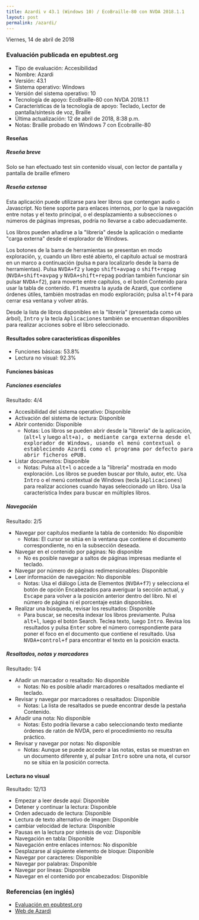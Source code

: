 ```yaml
---
title: Azardi v 43.1 (Windows 10) / EcoBraille-80 con NVDA 2018.1.1
layout: post
permalink: /azardi/
---
```


<footer>Viernes, 14 de abril de 2018</footer>

###  Evaluación publicada en epubtest.org ###

- Tipo de evaluación: Accesibilidad
- Nombre: Azardi
- Versión: 43.1
- Sistema operativo: Windows
- Versión del sistema operativo: 10
- Tecnología de apoyo: EcoBraille-80 con NVDA 2018.1.1
- Características de la tecnología de apoyo: Teclado, Lector de pantalla/síntesis de voz, Braille
- Última actualización: 12 de abril de 2018, 8:38 p.m.
- Notas: Braille probado en Windows 7 con Ecobraille-80

#### Reseñas ####

##### Reseña breve #####

Solo se han efectuado test sin contenido visual, con lector de pantalla y pantalla de braille efímero

##### Reseña extensa #####

Esta aplicación puede utilizarse para leer libros que contengan audio o Javascript. No tiene soporte para enlaces internos, por lo que la navegación entre notas y el texto principal, o el desplazamiento a subsecciones o números de páginas impresas, podría no llevarse a cabo adecuadamente.

Los libros pueden añadirse a la "librería" desde la aplicación o mediante "carga externa" desde el explorador de Windows.

Los botones de la barra de herramientas se presentan en modo exploración, y, cuando un libro esté abierto, el capítulo actual se mostrará en un marco a continuación (pulsa <kbd>m</kbd> para localizarlo desde la barra de herramientas). Pulsa <kbd>NVDA+f2</kbd> y luego <kbd>shift+avpag</kbd> o <kbd>shift+repag</kbd> (<kbd>NVDA+shift+avpag</kbd> y <kbd>NVDA+shift+repag</kbd> podrían también funcionar sin pulsar <kbd>NVDA+f2</kbd>), para moverte entre capítulos, o el botón Contenido para usar la tabla de contenido. <kbd>F1</kbd> muestra la ayuda de Azardi, que contiene órdenes útiles, también mostradas en modo exploración; pulsa <kbd>alt+f4</kbd> para cerrar esa ventana y volver atrás.

Desde la lista de libros disponibles en la "librería" (presentada como un árbol), <kbd>Intro</kbd> y la tecla <kbd>Aplicaciones</kbd> también se encuentran disponibles para realizar acciones sobre el libro seleccionado.

#### Resultados sobre características disponibles ####

- Funciones básicas: 53.8%
- Lectura no visual: 92.3%

#### Funciones básicas ####

##### Funciones esenciales #####

Resultado: 4/4

- Accesibilidad del sistema operativo: Disponible
- Activación del sistema de lectura: Disponible
- Abrir contenido: Disponible
	- Notas: Los libros se pueden abrir desde la "librería" de la aplicación, (<kbd>alt+l</kbd> y luego <kbd>alt+a), o mediante carga externa desde el explorador de Windows, usando el menú contextual o estableciendo Azardi como el programa por defecto para abrir ficheros ePUB.
- Listar documentos: Disponible
	- Notas: Pulsa <kbd>alt+l</kbd> o accede a la "librería" mostrada en modo exploración. Los libros se pueden buscar por título, autor, etc. Usa <kbd>Intro</kbd> o el menú contextual de Windows (tecla )<kbd>Aplicaciones</kbd>) para realizar acciones cuando hayas seleccionado un libro. Usa la característica Index para buscar en múltiples libros.

##### Navegación #####

Resultado: 2/5

- Navegar por capítulos mediante la tabla de contenido: No disponible
	- Notas: El cursor se sitúa en la ventana que contiene el documento correspondiente, no en la subsección deseada.
- Navegar en el contenido por páginas: No disponible
	- No es posible navegar a saltos de páginas impresas mediante el teclado.
- Navegar por número de páginas redimensionables: Disponible
- Leer información de navegación: No disponible
	- Notas: Usa el diálogo Lista de Elementos (<kbd>NVDA+f7</kbd>) y selecciona el botón de opción Encabezados para averiguar la sección actual, y <kbd>Escape</kbd> para volver a la posición anterior dentro del libro. Ni el número de página ni el porcentaje están disponibles.
- Realizar una búsqueda, revisar los resultados: Disponible
	- Para buscar, se necesita indexar los libros previamente. Pulsa <kbd>alt+l</kbd>, luego el botón Search. Teclea texto, luego <kbd>Intro</kbd>. Revisa los resultados y pulsa <kbd>Enter</kbd> sobre el número correspondiente para poner el foco en el documento que contiene el resultado. Usa <kbd>NVDA+control+f</kbd> para encontrar el texto en la posición exacta.
	
##### Resaltados, notas y marcadores #####
	
Resultado: 1/4
	
- Añadir un marcador o resaltado: No disponible
	- Notas: No es posible añadir marcadores o resaltados mediante el teclado.
- Revisar y navegar por marcadores o resaltados: Disponible
	- Notas: La lista de resaltados se puede encontrar desde la pestaña Contenido.
- Añadir una nota: No disponible
	- Notas: Esto podría llevarse a cabo seleccionando texto mediante órdenes de ratón de NVDA, pero el procedimiento no resulta práctico.
- Revisar y navegar por notas: No disponible
	- Notas: Aunque se puede acceder a las notas, estas se muestran en un documento diferente y, al pulsar <kbd>Intro</kbd> sobre una nota, el cursor no se sitúa en la posición correcta.
	
#### Lectura no visual ####

Resultado: 12/13

- Empezar a leer desde aquí: Disponible
- Detener y continuar la lectura: Disponible
- Orden adecuado de lectura: Disponible
- Lectura de texto alternativo de imagen: Disponible
- cambiar velocidad de lectura: Disponible
- Pausas en la lectura por síntesis de voz: Disponible
- Navegación en tabla: Disponible
- Navegación entre enlaces internos: No disponible
- Desplazarse al siguiente elemento de bloque: Disponible
- Navegar por caracteres: Disponible
- Navegar por palabras: Disponible
- Navegar por líneas: Disponible
- Navegar en el contenido por encabezados: Disponible

### Referencias (en inglés) ###

- [Evaluación en epubtest.org](http://epubtest.org/evaluation/463/)
- [Web de Azardi](http://azardi.infogridpacific.com/)
